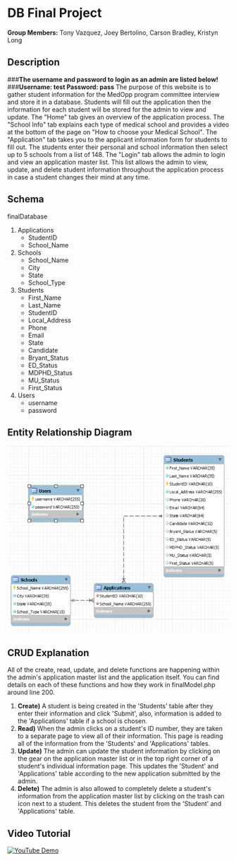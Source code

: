 # DB Final Project
**Group Members:** Tony Vazquez, Joey Bertolino, Carson Bradley, Kristyn Long

## Description
###**The username and password to login as an admin are listed below!**
###**Username: test  Password: pass**
  The purpose of this website is to gather student information for the MedOpp program committee interview and store it in a database. Students will fill out the application then the information for each student will be stored for the admin to view and update. The "Home" tab gives an overview of the application process. The "School Info" tab explains each type of medical school and provides a video at the bottom of the page on "How to choose your Medical School". The "Application" tab takes you to the applicant information form for students to fill out. The students enter their personal and school information then select up to 5 schools from a list of 148. The "Login" tab allows the admin to login and view an application master list. This list allows the admin to view, update, and delete student information throughout the application process in case a student changes their mind at any time.
## Schema
finalDatabase
  1. Applications
     * StudentID
     * School_Name
  2. Schools
     * School_Name
     * City
     * State
     * School_Type
  3. Students
     * First_Name
     * Last_Name
     * StudentID
     * Local_Address
     * Phone
     * Email
     * State
     * Candidate
     * Bryant_Status
     * ED_Status
     * MDPHD_Status
     * MU_Status
     * First_Status
  4. Users
     * username
     * password
      
## Entity Relationship Diagram
![ERD](https://github.com/antoniomv3/DB-Final-Project/blob/master/Final%20Project%20Files/Images/EDR.PNG)

## CRUD Explanation
  All of the create, read, update, and delete functions are happening within the admin's application master list and the application itself. You can find details on each of these functions and how they work in finalModel.php around line 200.
  1. **Create)** A student is being created in the 'Students' table after they enter their information and click 'Submit', also, information is added to the 'Applications' table if a school is chosen. 
  2. **Read)** When the admin clicks on a student's ID number, they are taken to a separate page to view all of their information. This page is reading all of the information from the 'Students' and 'Applications' tables. 
  3. **Update)** The admin can update the student information by clicking on the gear on the application master list or in the top right corner of a student's individual information page. This updates the 'Student' and 'Applications' table according to the new application submitted by the admin.
  4. **Delete)** The admin is also allowed to completely delete a student's information from the application master list by clicking on the trash can icon next to a student. This deletes the student from the 'Student' and 'Applications' table.
## Video Tutorial
[![YouTube Demo](http://img.youtube.com/vi-jwNe-E82rE&feature=youtu.be/0.jpg)](https://www.youtube.com/watch?v=-jwNe-E82rE&feature=youtu.be)
